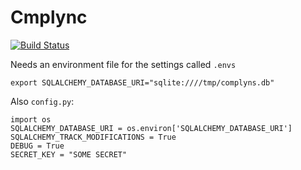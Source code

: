 # Cmplync
[![Build Status](https://ci.chriscowley.me.uk/api/badges/chriscowley/cmplync/status.svg)](https://ci.chriscowley.me.uk/chriscowley/cmplync)

Needs an environment file for the settings called `.envs`

```
export SQLALCHEMY_DATABASE_URI="sqlite:////tmp/complyns.db"
```

Also `config.py`:

```
import os
SQLALCHEMY_DATABASE_URI = os.environ['SQLALCHEMY_DATABASE_URI']
SQLALCHEMY_TRACK_MODIFICATIONS = True
DEBUG = True
SECRET_KEY = "SOME SECRET"
```
